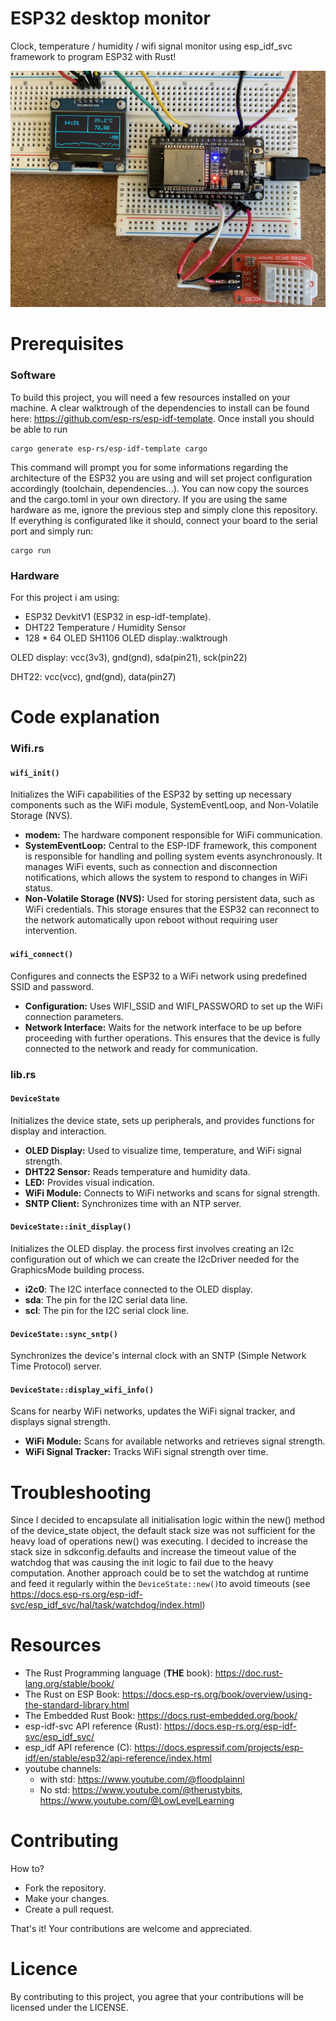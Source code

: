 # ESP32 desktop monitor 
Clock, temperature / humidity / wifi signal monitor using esp_idf_svc framework to program ESP32 with Rust!

![Alt Text](demo.jpg)

# Prerequisites
### Software

To build this project, you will need a few resources installed on your machine. A clear walktrough of the dependencies to install can be found here: https://github.com/esp-rs/esp-idf-template.
Once install you should be able to run 
```shell
cargo generate esp-rs/esp-idf-template cargo
```
This command will prompt you for some informations regarding the architecture of the ESP32 you are using and will set project configuration accordingly (toolchain, dependencies...). You can now copy the sources and the cargo.toml in your own directory. If you are using the same hardware as me, ignore the previous step and simply clone this repository. If everything is configurated like it should, connect your board to the serial port and simply run:

```shell
cargo run
```

### Hardware

For this project i am using:
- ESP32 DevkitV1 (ESP32 in esp-idf-template).
- DHT22 Temperature / Humidity Sensor
- 128 * 64 OLED SH1106 OLED display.:walktrough

OLED display: vcc(3v3), gnd(gnd), sda(pin21), sck(pin22)

DHT22: vcc(vcc), gnd(gnd), data(pin27)


# Code explanation
### Wifi.rs

#### `wifi_init()`
Initializes the WiFi capabilities of the ESP32 by setting up necessary components such as the WiFi module, SystemEventLoop, and Non-Volatile Storage (NVS).
- **modem:** The hardware component responsible for WiFi communication.
- **SystemEventLoop:** Central to the ESP-IDF framework, this component is responsible for handling and polling system events asynchronously. It manages WiFi events, such as connection and disconnection notifications, which allows the system to respond to changes in WiFi status.
- **Non-Volatile Storage (NVS):** Used for storing persistent data, such as WiFi credentials. This storage ensures that the ESP32 can reconnect to the network automatically upon reboot without requiring user intervention.

#### `wifi_connect()`
Configures and connects the ESP32 to a WiFi network using predefined SSID and password.
- **Configuration:** Uses WIFI_SSID and WIFI_PASSWORD to set up the WiFi connection parameters.
- **Network Interface:** Waits for the network interface to be up before proceeding with further operations. This ensures that the device is fully connected to the network and ready for communication.

### lib.rs

#### `DeviceState`
Initializes the device state, sets up peripherals, and provides functions for display and interaction.
  - **OLED Display:** Used to visualize time, temperature, and WiFi signal strength.
  - **DHT22 Sensor:** Reads temperature and humidity data.
  - **LED:** Provides visual indication.
  - **WiFi Module:** Connects to WiFi networks and scans for signal strength.
  - **SNTP Client:** Synchronizes time with an NTP server.

#### `DeviceState::init_display()`
Initializes the OLED display. the process first involves creating an I2c configuration out of which we can create the I2cDriver needed for the GraphicsMode building process.
- **i2c0**: The I2C interface connected to the OLED display.
- **sda**: The pin for the I2C serial data line.
- **scl**: The pin for the I2C serial clock line.

#### `DeviceState::sync_sntp()`
Synchronizes the device's internal clock with an SNTP (Simple Network Time Protocol) server.

#### `DeviceState::display_wifi_info()`
Scans for nearby WiFi networks, updates the WiFi signal tracker, and displays signal strength.
- **WiFi Module:** Scans for available networks and retrieves signal strength.
- **WiFi Signal Tracker:** Tracks WiFi signal strength over time.

# Troubleshooting
Since I decided to encapsulate all initialisation logic within the new() method of the device_state object, the default stack size was not sufficient for the heavy load of operations new() was executing. I decided to increase the stack size in sdkconfig.defaults and increase the timeout value of the watchdog that was causing the init logic to fail due to the heavy computation. Another approach could be to set the watchdog at runtime and feed it regularly within the `DeviceState::new()`to avoid timeouts (see https://docs.esp-rs.org/esp-idf-svc/esp_idf_svc/hal/task/watchdog/index.html)

# Resources
- The Rust Programming language (**THE** book): https://doc.rust-lang.org/stable/book/
- The Rust on ESP Book: https://docs.esp-rs.org/book/overview/using-the-standard-library.html
- The Embedded Rust Book: https://docs.rust-embedded.org/book/
- esp-idf-svc API reference (Rust): https://docs.esp-rs.org/esp-idf-svc/esp_idf_svc/
- esp_idf API reference (C): https://docs.espressif.com/projects/esp-idf/en/stable/esp32/api-reference/index.html
- youtube channels: 
	- with std: https://www.youtube.com/@floodplainnl
	- No std: https://www.youtube.com/@therustybits, https://www.youtube.com/@LowLevelLearning

# Contributing
How to?
- Fork the repository.
- Make your changes.
- Create a pull request.

That's it! Your contributions are welcome and appreciated.

# Licence
By contributing to this project, you agree that your contributions will be licensed under the LICENSE.
